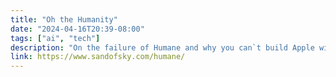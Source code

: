 ```yaml
---
title: "Oh the Humanity"
date: "2024-04-16T20:39-08:00"
tags: ["ai", "tech"]
description: "On the failure of Humane and why you can`t build Apple with Venture Capital."
link: https://www.sandofsky.com/humane/
---
```

